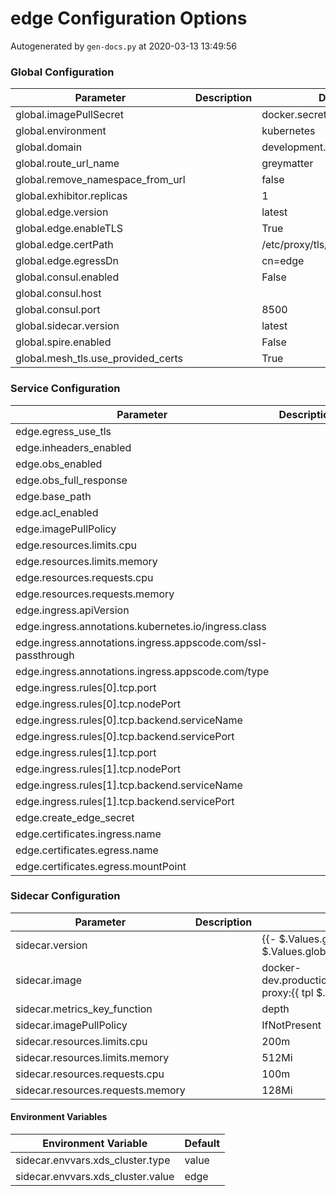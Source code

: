 # edge Configuration Options

Autogenerated by `gen-docs.py` at 2020-03-13 13:49:56

### Global Configuration

|            Parameter             |Description|          Default          |
|----------------------------------|-----------|---------------------------|
|global.imagePullSecret            |           |docker.secret              |
|global.environment                |           |kubernetes                 |
|global.domain                     |           |development.deciphernow.com|
|global.route_url_name             |           |greymatter                 |
|global.remove_namespace_from_url  |           |false                      |
|global.exhibitor.replicas         |           |                          1|
|global.edge.version               |           |latest                     |
|global.edge.enableTLS             |           |True                       |
|global.edge.certPath              |           |/etc/proxy/tls/edge        |
|global.edge.egressDn              |           |cn=edge                    |
|global.consul.enabled             |           |False                      |
|global.consul.host                |           |                           |
|global.consul.port                |           |                       8500|
|global.sidecar.version            |           |latest                     |
|global.spire.enabled              |           |False                      |
|global.mesh_tls.use_provided_certs|           |True                       |

### Service Configuration

|                          Parameter                          |Description|          Default           |
|-------------------------------------------------------------|-----------|----------------------------|
|edge.egress_use_tls                                          |           |True                        |
|edge.inheaders_enabled                                       |           |True                        |
|edge.obs_enabled                                             |           |False                       |
|edge.obs_full_response                                       |           |False                       |
|edge.base_path                                               |           |/services/edge/0.7.1        |
|edge.acl_enabled                                             |           |False                       |
|edge.imagePullPolicy                                         |           |IfNotPresent                |
|edge.resources.limits.cpu                                    |           |                           1|
|edge.resources.limits.memory                                 |           |1Gi                         |
|edge.resources.requests.cpu                                  |           |100m                        |
|edge.resources.requests.memory                               |           |128Mi                       |
|edge.ingress.apiVersion                                      |           |voyager.appscode.com/v1beta1|
|edge.ingress.annotations.kubernetes.io/ingress.class         |           |voyager                     |
|edge.ingress.annotations.ingress.appscode.com/ssl-passthrough|           |true                        |
|edge.ingress.annotations.ingress.appscode.com/type           |           |NodePort                    |
|edge.ingress.rules[0].tcp.port                               |           |80                          |
|edge.ingress.rules[0].tcp.nodePort                           |           |30001                       |
|edge.ingress.rules[0].tcp.backend.serviceName                |           |edge                        |
|edge.ingress.rules[0].tcp.backend.servicePort                |           |                        8080|
|edge.ingress.rules[1].tcp.port                               |           |443                         |
|edge.ingress.rules[1].tcp.nodePort                           |           |30000                       |
|edge.ingress.rules[1].tcp.backend.serviceName                |           |edge                        |
|edge.ingress.rules[1].tcp.backend.servicePort                |           |                        8080|
|edge.create_edge_secret                                      |           |False                       |
|edge.certificates.ingress.name                               |           |greymatter-edge-ingress     |
|edge.certificates.egress.name                                |           |greymatter-edge-egress      |
|edge.certificates.egress.mountPoint                          |           |/etc/proxy/tls/sidecar/     |

### Sidecar Configuration

|            Parameter            |Description|                                            Default                                            |
|---------------------------------|-----------|-----------------------------------------------------------------------------------------------|
|sidecar.version                  |           |{{- $.Values.global.edge.version \| default $.Values.global.sidecar.version }}                  |
|sidecar.image                    |           |docker-dev.production.deciphernow.com/deciphernow/gm-proxy:{{ tpl $.Values.sidecar.version $ }}|
|sidecar.metrics_key_function     |           |depth                                                                                          |
|sidecar.imagePullPolicy          |           |IfNotPresent                                                                                   |
|sidecar.resources.limits.cpu     |           |200m                                                                                           |
|sidecar.resources.limits.memory  |           |512Mi                                                                                          |
|sidecar.resources.requests.cpu   |           |100m                                                                                           |
|sidecar.resources.requests.memory|           |128Mi                                                                                          |

#### Environment Variables

|      Environment Variable       |Default|
|---------------------------------|-------|
|sidecar.envvars.xds_cluster.type |value  |
|sidecar.envvars.xds_cluster.value|edge   |

